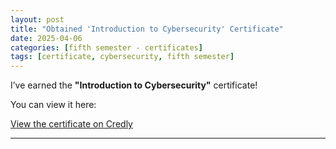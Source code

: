 ```yaml
---
layout: post
title: "Obtained 'Introduction to Cybersecurity' Certificate"
date: 2025-04-06
categories: [fifth semester - certificates]
tags: [certificate, cybersecurity, fifth semester]
---
```


I’ve earned the **"Introduction to Cybersecurity"** certificate!

You can view it here:

[View the certificate on Credly](https://www.credly.com/badges/64f56c28-60c2-41f2-b0e0-18a9f106b611)

---

